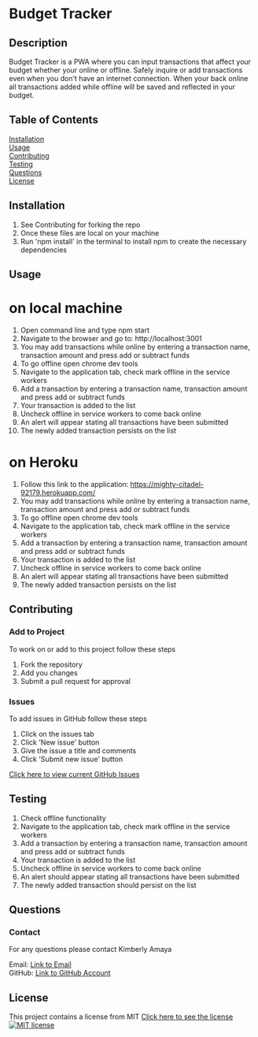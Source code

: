 # Budget Tracker

## Description
  Budget Tracker is a PWA where you can input transactions that affect your budget whether your online or offline. Safely inquire or add transactions even when you don't have an internet connection. When your back online all transactions added while offline will be saved and reflected in your budget. 

  ## Table of Contents
  [Installation](#Installation)  
  [Usage](#Usage)  
  [Contributing](#Contributing)   
  [Testing](#Testing)  
  [Questions](#Questions)  
  [License](#License) 
  
  ## Installation
  1. See Contributing for forking the repo
  2. Once these files are local on your machine
  3. Run 'npm install' in the terminal to install npm to create the necessary dependencies
  
  ## Usage
  # on local machine
  1. Open command line and type npm start  
  2. Navigate to the browser and go to: http://localhost:3001  
  3. You may add transactions while online by entering a transaction name, transaction amount and press add or subtract funds  
  4. To go offline open chrome dev tools  
  5. Navigate to the application tab, check mark offline in the service workers  
  6. Add a transaction by entering a transaction name, transaction amount and press add or subtract funds  
  7. Your transaction is added to the list  
  8. Uncheck offline in service workers to come back online  
  9. An alert will appear stating all transactions have been submitted  
  10. The newly added transaction persists on the list  

  # on Heroku
  1. Follow this link to the application: https://mighty-citadel-92179.herokuapp.com/  
  2. You may add transactions while online by entering a transaction name, transaction amount and press add or subtract funds  
  3. To go offline open chrome dev tools  
  4. Navigate to the application tab, check mark offline in the service workers  
  5. Add a transaction by entering a transaction name, transaction amount and press add or subtract funds  
  6. Your transaction is added to the list  
  7. Uncheck offline in service workers to come back online  
  8. An alert will appear stating all transactions have been submitted  
  9. The newly added transaction persists on the list  

  ## Contributing  
  
  ### Add to Project  
  To work on or add to this project follow these steps  
  1. Fork the repository  
  2. Add you changes  
  3. Submit a pull request for approval  
  
  ### Issues
  To add issues in GitHub follow these steps
  1. Click on the issues tab
  2. Click 'New issue' button
  3. Give the issue a title and comments
  4. Click 'Submit new issue' button

  [Click here to view current GitHub Issues](https://github.com/kimberlyamaya/budget-tracker/issues)   

  ## Testing

  1. Check offline functionality
  4. Navigate to the application tab, check mark offline in the service workers  
  5. Add a transaction by entering a transaction name, transaction amount and press add or subtract funds  
  6. Your transaction is added to the list  
  7. Uncheck offline in service workers to come back online  
  8. An alert should appear stating all transactions have been submitted  
  9. The newly added transaction should persist on the list  

  ## Questions

  ### Contact
  For any questions please contact Kimberly Amaya 
  
  Email: [Link to Email](mailto:kimberly_kimbell@yahoo.com)  
  GitHub: [Link to GitHub Account](https://github.com/kimberlyamaya)  
  
  ## License
  This project contains a license from MIT 
  [Click here to see the license](license.md)
  [![MIT license](https://img.shields.io/badge/License-MIT-blue.svg)](https://mit-license.org/) 